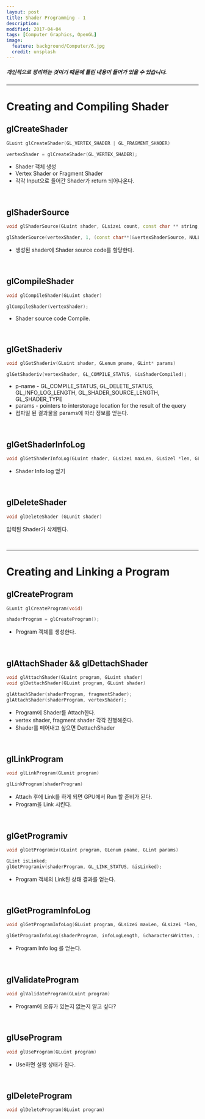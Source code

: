 ```yaml
---
layout: post
title: Shader Programming - 1
description:
modified: 2017-04-04
tags: [Computer Graphics, OpenGL]
image:
  feature: background/Computer/6.jpg
  credit: unsplash
---
```

##### 개인적으로 정리하는 것이기 때문에 틀린 내용이 들어가 있을 수 있습니다.
---

# Creating and Compiling Shader

## glCreateShader
```cpp
GLuint glCreateShader(GL_VERTEX_SHADER | GL_FRAGMENT_SHADER)

vertexShader = glCreateShader(GL_VERTEX_SHADER);
```
- Shader 객체 생성
- Vertex Shader or Fragment Shader
- 각각 Input으로 들어간 Shader가 return 되어나온다.

<br />

## glShaderSource
```cpp
void glShaderSource(GLuint shader, GLsizei count, const char ** string, const GLint* len)

glShaderSource(vertexShader, 1, (const char**)&vertexShaderSource, NULL);
```

- 생성된 shader에 Shader source code를 할당한다.

<br />

## glCompileShader
```cpp
void glCompileShader(GLuint shader)

glCompileShader(vertexShader);
```
 
- Shader source code Compile.

<br />

## glGetShaderiv
```cpp
void glGetShaderiv(GLuint shader, GLenum pname, GLint* params)

glGetShaderiv(vertexShader, GL_COMPILE_STATUS, &isShaderCompiled);
```

- p-name - GL_COMPILE_STATUS, GL_DELETE_STATUS, GL_INFO_LOG_LENGTH, GL_SHADER_SOURCE_LENGTH, GL_SHADER_TYPE
- params - pointers to interstorage location for the result of the query 
- 컴파일 된 결과물을 params에 따라 정보를 얻는다.

<br />

## glGetShaderInfoLog
```cpp
void glGetShaderInfoLog(GLuint shader, GLsizei maxLen, GLsizel *len, GLchar * infolog)
```
- Shader Info log 얻기

<br />

## glDeleteShader
```cpp
void glDeleteShader (GLunit shader)
```
입력된 Shader가 삭제된다.

<br />

---

# Creating and Linking a Program

## glCreateProgram
```cpp
GLunit glCreateProgram(void)

shaderProgram = glCreateProgram();
```
- Program 객체를 생성한다.

<br />

## glAttachShader && glDettachShader
```cpp
void glAttachShader(GLuint program, GLuint shader)
void glDettachShader(GLuint program, GLuint shader)

glAttachShader(shaderProgram, fragmentShader);
glAttachShader(shaderProgram, vertexShader);
```

- Program에 Shader를 Attach한다.
- vertex shader, fragment shader 각각 진행해준다.
- Shader를 떼어내고 싶으면 DettachShader

<br />

## glLinkProgram
```cpp
void glLinkProgram(GLunit program)

glLinkProgram(shaderProgram)
```
- Attach 후에 Link를 하게 되면 GPU에서 Run 할 준비가 된다.
- Program을 Link 시킨다.

<br />

## glGetProgramiv
```cpp
void glGetProgramiv(GLuint program, GLenum pname, GLint params)

GLint isLinked;
glGetProgramiv(shaderProgram, GL_LINK_STATUS, &isLinked);
```
- Program 객체의 Link된 상태 결과를 얻는다.

<br />

## glGetProgramInfoLog
```cpp
void glGetProgramInfoLog(GLuint program, GLsizei maxLen, GLsizei *len, GLchar *  infolog)

glGetProgramInfoLog(shaderProgram, infoLogLength, &charactersWritten, infoLog);
```
- Program Info log 를 얻는다.

<br />

## glValidateProgram
```cpp
void glValidateProgram(GLuint program)
```
- Program에 오류가 있는지 없는지 알고 싶다?

<br />

## glUseProgram
```cpp
void glUseProgram(GLuint program)
```
- Use하면 실행 상태가 된다.

<br />

## glDeleteProgram
```cpp
void glDeleteProgram(GLuint program)
```

<br />
